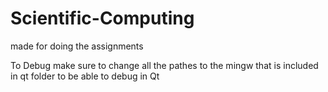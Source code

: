 # Scientific-Computing
made for doing the assignments

To Debug make sure to change all the pathes to the mingw that is included in qt folder to be able to debug in Qt
